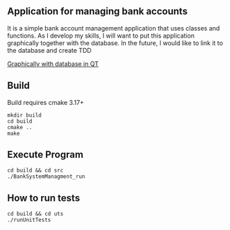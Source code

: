 ## Application for managing bank accounts
It is a simple bank account management application that uses classes and functions.
As I develop my skills, I will want to put this application graphically together with the database. 
In the future, I would like to link it to the database and create TDD

[Graphically with database in QT](https://github.com/jaroslawroszyk/BankManagment-Qt)

## Build
 Build requires cmake 3.17+
```
mkdir build
cd build
cmake ..
make 
```

## Execute Program
```
cd build && cd src
./BankSystemManagment_run
```

## How to run tests
```
cd build && cd uts
./runUnitTests
```
